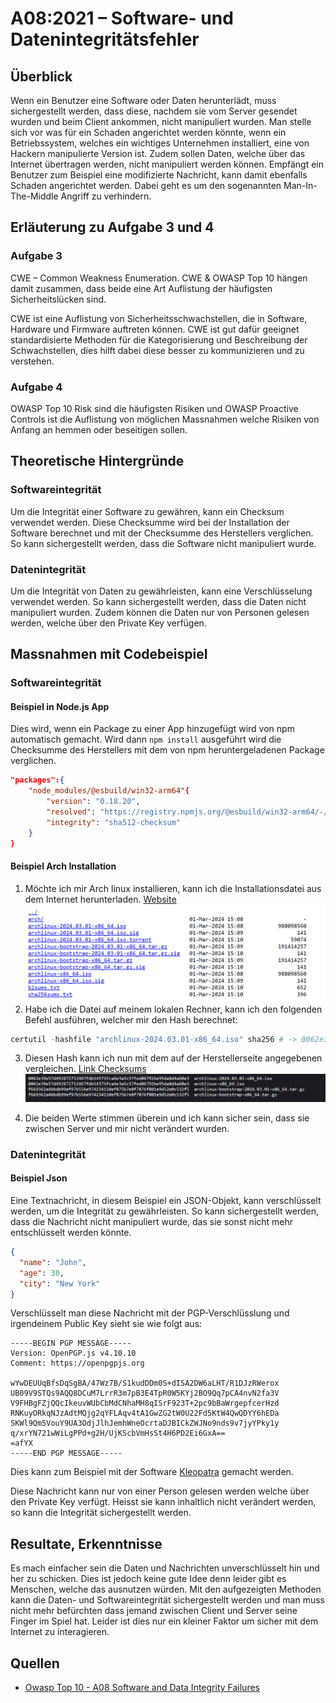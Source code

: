 # A08:2021 – Software- und Datenintegritätsfehler

## Überblick

Wenn ein Benutzer eine Software oder Daten herunterlädt, muss sichergestellt werden, dass diese, nachdem sie vom Server gesendet wurden und beim Client ankommen, nicht manipuliert wurden. Man stelle sich vor was für ein Schaden angerichtet werden könnte, wenn ein Betriebssystem, welches ein wichtiges Unternehmen installiert, eine von Hackern manipulierte Version ist. Zudem sollen Daten, welche über das Internet übertragen werden, nicht manipuliert werden können. Empfängt ein Benutzer zum Beispiel eine modifizierte Nachricht, kann damit ebenfalls Schaden angerichtet werden. Dabei geht es um den sogenannten Man-In-The-Middle Angriff zu verhindern.

## Erläuterung zu Aufgabe 3 und 4

### Aufgabe 3

CWE – Common Weakness Enumeration. CWE & OWASP Top 10 hängen damit zusammen, dass beide eine Art Auflistung der häufigsten Sicherheitslücken sind.

CWE ist eine Auflistung von Sicherheitsschwachstellen, die in Software, Hardware und Firmware auftreten können. CWE ist gut dafür geeignet standardisierte Methoden für die Kategorisierung und Beschreibung der Schwachstellen, dies hilft dabei diese besser zu kommunizieren und zu verstehen.

### Aufgabe 4

OWASP Top 10 Risk sind die häufigsten Risiken und OWASP Proactive Controls ist die Auflistung von möglichen Massnahmen welche Risiken von Anfang an hemmen oder beseitigen sollen.

## Theoretische Hintergründe

### Softwareintegrität

Um die Integrität einer Software zu gewähren, kann ein Checksum verwendet werden. Diese Checksumme wird bei der Installation der Software berechnet und mit der Checksumme des Herstellers verglichen. So kann sichergestellt werden, dass die Software nicht manipuliert wurde.

### Datenintegrität

Um die Integrität von Daten zu gewährleisten, kann eine Verschlüsselung verwendet werden. So kann sichergestellt werden, dass die Daten nicht manipuliert wurden. Zudem können die Daten nur von Personen gelesen werden, welche über den Private Key verfügen.

## Massnahmen mit Codebeispiel

### Softwareintegrität

#### Beispiel in Node.js App

Dies wird, wenn ein Package zu einer App hinzugefügt wird von npm automatisch gemacht. Wird dann `npm install` ausgeführt wird die Checksumme des Herstellers mit dem von npm heruntergeladenen Package verglichen.

```json
"packages":{
    "node_modules/@esbuild/win32-arm64"{
        "version": "0.18.20",
        "resolved": "https://registry.npmjs.org/@esbuild/win32-arm64/-/win32-arm64-0.18.20.tgz",
        "integrity": "sha512-checksum"
    }
}
```

#### Beispiel Arch Installation

1. Möchte ich mir Arch linux installieren, kann ich die Installationsdatei aus dem Internet herunterladen. [Website](https://mirror.metanet.ch/archlinux/iso/2024.03.01/)![Arch downloads](src/arch-files.png)
2. Habe ich die Datei auf meinem lokalen Rechner, kann ich den folgenden Befehl ausführen, welcher mir den Hash berechnet:

```powershell
certutil -hashfile "archlinux-2024.03.01-x86_64.iso" sha256 # -> 0062e39e57d492672712467fdb14371fca4e3a5c57fed06791be95da8d4a60e3
```

3. Diesen Hash kann ich nun mit dem auf der Herstellerseite angegebenen vergleichen. [Link Checksums](https://mirror.metanet.ch/archlinux/iso/2024.03.01/sha256sums.txt)![Arch checksum](src/arch-checksum.png)

4. Die beiden Werte stimmen überein und ich kann sicher sein, dass sie zwischen Server und mir nicht verändert wurden.

### Datenintegrität

#### Beispiel Json

Eine Textnachricht, in diesem Beispiel ein JSON-Objekt, kann verschlüsselt werden, um die Integrität zu gewährleisten. So kann sichergestellt werden, dass die Nachricht nicht manipuliert wurde, das sie sonst nicht mehr entschlüsselt werden könnte.

```json
{
  "name": "John",
  "age": 30,
  "city": "New York"
}
```

Verschlüsselt man diese Nachricht mit der PGP-Verschlüsslung und irgendeinem Public Key sieht sie wie folgt aus:

```
-----BEGIN PGP MESSAGE-----
Version: OpenPGP.js v4.10.10
Comment: https://openpgpjs.org

wYwDEUUqBfsDqSgBA/47Wz7B/S1kudDDm0S+dISA2DW6aLHT/R1DJzRWerox
UB09V9STQs9AQQ8DCuM7LrrR3m7pB3E4TpR0W5KYj2BO9Qq7pCA4nvN2fa3V
V9FHBgFZjQQcIkeuvWUbCbMdCNhaMH8qISrF923T+2pc9bBaWrgepfcerHzd
RNKuyORkqNJzAdtMQjg2qYFLAqv4tA1GwZG2tW0U22Fd5KtW4QwQDYY6hEDa
SKWl9Qm5VouY9UA3OdjJlhJemhWneOcrtaDJBICkZWJNo9nds9v7jyYPky1y
q/xrYN721wWiLgPPd+g2H/UjKScbVmHsSt4H6PD2Ei6GxA==
=afYX
-----END PGP MESSAGE-----
```

Dies kann zum Beispiel mit der Software [Kleopatra](https://www.openpgp.org/software/kleopatra/) gemacht werden.

Diese Nachricht kann nur von einer Person gelesen werden welche über den Private Key verfügt. Heisst sie kann inhaltlich nicht verändert werden, so kann die Integrität sichergestellt werden.

## Resultate, Erkenntnisse

Es mach einfacher sein die Daten und Nachrichten unverschlüsselt hin und her zu schicken. Dies ist jedoch keine gute Idee denn leider gibt es Menschen, welche das ausnutzen würden. Mit den aufgezeigten Methoden kann die Daten- und Softwareintegrität sichergestellt werden und man muss nicht mehr befürchten dass jemand zwischen Client und Server seine Finger im Spiel hat. Leider ist dies nur ein kleiner Faktor um sicher mit dem Internet zu interagieren.

## Quellen

- [Owasp Top 10 - A08 Software and Data Integrity Failures](https://owasp.org/Top10/A08_2021-Software_and_Data_Integrity_Failures/)
